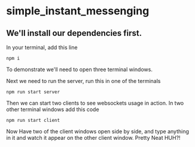 # simple_instant_messenging

## We'll install our dependencies first.

In your terminal, add this line

```
npm i
```

To demonstrate we'll need to open three terminal windows.

Next we need to run the server, run this in one of the terminals

```
npm run start server
```

Then we can start two clients to see websockets usage in action.
In two other terminal windows add this code

```
npm run start client
```

Now Have two of the client windows open side by side, and type anything in it and watch it appear on the other client window. Pretty Neat HUH?!
